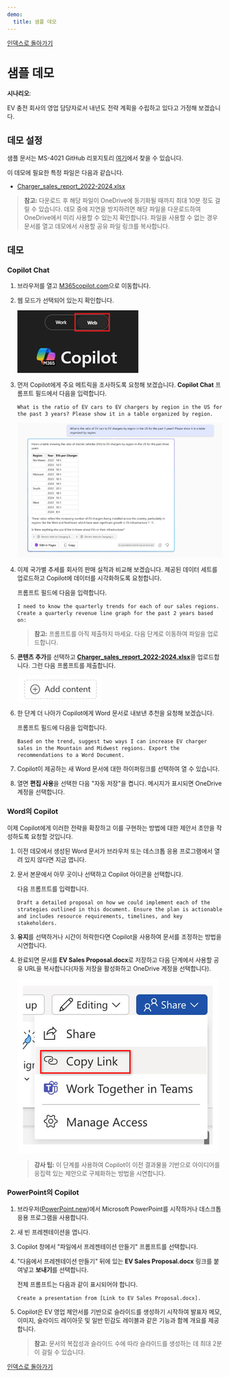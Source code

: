 ```yaml
---
demo:
  title: 샘플 데모
---
```


[인덱스로 돌아가기](https://microsoftlearning.github.io/MS-4021-Copilot-Immersion-Experience/)

# 샘플 데모

**시나리오**:  

EV 충전 회사의 영업 담당자로서 내년도 전략 계획을 수립하고 있다고 가정해 보겠습니다.

## 데모 설정

샘플 문서는 MS-4021 GitHub 리포지토리 [여기](https://github.com/MicrosoftLearning/MS-4021-Copilot-Immersion-Experience/tree/master/ResourceFiles)에서 찾을 수 있습니다.

이 데모에 필요한 특정 파일은 다음과 같습니다.

- [Charger_sales_report_2022-2024.xlsx](https://github.com/MicrosoftLearning/MS-4021-Copilot-Immersion-Experience/raw/master/ResourceFiles/Charger_sales_report_2022-2024.xlsx)

> **참고:** 다운로드 후 해당 파일이 OneDrive에 동기화될 때까지 최대 10분 정도 걸릴 수 있습니다. 데모 중에 지연을 방지하려면 해당 파일을 다운로드하여 OneDrive에서 미리 사용할 수 있는지 확인합니다. 파일을 사용할 수 없는 경우 문서를 열고 데모에서 사용할 공유 파일 링크를 복사합니다.

## 데모

### Copilot Chat

1. 브라우저를 열고 [M365copilot.com](https://m365copilot.com/)으로 이동합니다.

1. 웹 모드가 선택되어 있는지 확인합니다.

    ![웹 모드 탭을 보여 주는 스크린샷.](../Prompts/Media/web-mode.png)

1. 먼저 Copilot에게 주요 메트릭을 조사하도록 요청해 보겠습니다. **Copilot Chat** 프롬프트 필드에서 다음을 입력합니다.

    ```text
    What is the ratio of EV cars to EV chargers by region in the US for the past 3 years? Please show it in a table organized by region.
    ```

    ![Copilot Chat EV 충전기 프롬프트를 보여 주는 스크린샷.](../Demos/Media/copilot-chat-ev-charger-prompt.png)

1. 이제 국가별 추세를 회사의 판매 실적과 비교해 보겠습니다. 제공된 데이터 세트를 업로드하고 Copilot에 데이터를 시각화하도록 요청합니다.

    프롬프트 필드에 다음을 입력합니다.

    ```text
    I need to know the quarterly trends for each of our sales regions. Create a quarterly revenue line graph for the past 2 years based on:
    ```

    > **참고:** 프롬프트를 아직 제출하지 마세요. 다음 단계로 이동하여 파일을 업로드합니다.

1. **콘텐츠 추가**를 선택하고 [**Charger_sales_report_2022-2024.xlsx**](https://github.com/MicrosoftLearning/MS-4021-Copilot-Immersion-Experience/raw/master/Resourcefiles/Charger_sales_report_2022-2024.xlsx)을 업로드합니다. 그런 다음 프롬프트를 제출합니다.

    ![콘텐츠 Copilot Chat을 추가합니다.](../Demos/Media/add-content-copilot-chat.png)

1. 한 단계 더 나아가 Copilot에게 Word 문서로 내보낸 추천을 요청해 보겠습니다.

    프롬프트 필드에 다음을 입력합니다.

    ```text
    Based on the trend, suggest two ways I can increase EV charger sales in the Mountain and Midwest regions. Export the recommendations to a Word Document.
    ```

1. Copilot이 제공하는 새 Word 문서에 대한 하이퍼링크를 선택하여 열 수 있습니다.

1. 열면 **편집 사용**을 선택한 다음 "자동 저장"을 켭니다. 메시지가 표시되면 OneDrive 계정을 선택합니다.

### Word의 Copilot

이제 Copilot에게 이러한 전략을 확장하고 이를 구현하는 방법에 대한 제안서 초안을 작성하도록 요청할 것입니다.

1. 이전 데모에서 생성된 Word 문서가 브라우저 또는 데스크톱 응용 프로그램에서 열려 있지 않다면 지금 엽니다.

1. 문서 본문에서 아무 곳이나 선택하고 Copilot 아이콘을 선택합니다.

    다음 프롬프트를 입력합니다.

    ```text
    Draft a detailed proposal on how we could implement each of the strategies outlined in this document. Ensure the plan is actionable and includes resource requirements, timelines, and key stakeholders.
    ```

1. **유지**를 선택하거나 시간이 허락한다면 Copilot을 사용하여 문서를 조정하는 방법을 시연합니다.

1. 완료되면 문서를 **EV Sales Proposal.docx**로 저장하고 다음 단계에서 사용할 공유 URL을 복사합니다(자동 저장을 활성화하고 OneDrive 계정을 선택합니다).

    ![링크 공유](../Demos/Media/share-menu-with-copy-link-9fd1c60a.png)

    > **강사 팁:** 이 단계를 사용하여 Copilot이 이전 결과물을 기반으로 아이디어를 응집력 있는 제안으로 구체화하는 방법을 시연합니다.

### PowerPoint의 Copilot

1. 브라우저([PowerPoint.new](https://PowerPoint.new))에서 Microsoft PowerPoint를 시작하거나 데스크톱 응용 프로그램을 사용합니다.

1. 새 빈 프레젠테이션을 엽니다.

1. Copilot 창에서 "파일에서 프레젠테이션 만들기" 프롬프트를 선택합니다.

1. "다음에서 프레젠테이션 만들기" 뒤에 있는 **EV Sales Proposal.docx** 링크를 붙여넣고 **보내기**를 선택합니다.

    전체 프롬프트는 다음과 같이 표시되어야 합니다.

    ```text
    Create a presentation from [Link to EV Sales Proposal.docx].
    ```

1. Copilot은 EV 영업 제안서를 기반으로 슬라이드를 생성하기 시작하여 발표자 메모, 이미지, 슬라이드 레이아웃 및 일반 민감도 레이블과 같은 기능과 함께 개요를 제공합니다.

    > **참고:** 문서의 복잡성과 슬라이드 수에 따라 슬라이드를 생성하는 데 최대 2분이 걸릴 수 있습니다.

[인덱스로 돌아가기](https://microsoftlearning.github.io/MS-4021-Copilot-Immersion-Experience/)
